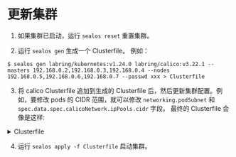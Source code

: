 # 更新集群

1. 如果集群已启动，运行 `sealos reset` 重置集群。

2. 运行 `sealos gen` 生成一个 Clusterfile。 例如：

```shell
$ sealos gen labring/kubernetes:v1.24.0 labring/calico:v3.22.1 --masters 192.168.0.2,192.168.0.3,192.168.0.4 --nodes 192.168.0.5,192.168.0.6,192.168.0.7 --passwd xxx > Clusterfile
```

3. 将 calico Clusterfile 追加到生成的 Clusterfile 后，然后更新集群配置。例如，要修改 pods 的 CIDR 范围，就可以修改 `networking.podSubnet` 和 `spec.data.spec.calicoNetwork.ipPools.cidr` 字段。 最终的 Clusterfile 会像是这样:

<details>

<summary>Clusterfile</summary>

```yaml
apiVersion: apps.sealos.io/v1beta1
kind: Cluster
metadata:
  creationTimestamp: null
  name: default
spec:
  hosts:
    - ips:
        - 192.168.0.2:22
        - 192.168.0.3:22
        - 192.168.0.4:22
      roles:
        - master
        - amd64
    - ips:
        - 192.168.0.5:22
        - 192.168.0.6:22
        - 192.168.0.7:22
      roles:
        - node
        - amd64
  image:
    - labring/kubernetes:v1.24.0
    - labring/calico:v3.22.1
  ssh:
    passwd: xxx
    pk: /root/.ssh/id_rsa
    port: 22
    user: root
status: {}
---
apiVersion: kubeadm.k8s.io/v1beta2
kind: ClusterConfiguration
networking:
  podSubnet: 10.160.0.0/12
---
apiVersion: apps.sealos.io/v1beta1
kind: Config
metadata:
  name: calico
spec:
  path: manifests/calico.yaml
  data: |
    apiVersion: operator.tigera.io/v1
    kind: Installation
    metadata:
      name: default
    spec:
      # Configures Calico networking.
      calicoNetwork:
        # Note: The ipPools section cannot be modified post-install.
        ipPools:
        - blockSize: 26
          # Note: Must be the same as podCIDR
          cidr: 10.160.0.0/12
          encapsulation: IPIP
          natOutgoing: Enabled
          nodeSelector: all()
        nodeAddressAutodetectionV4:
          interface: "eth.*|en.*"
```

</details>

4. 运行 `sealos apply -f Clusterfile` 启动集群。
